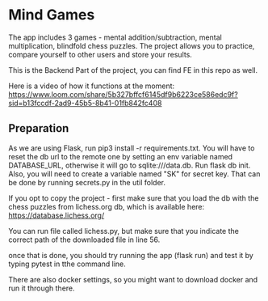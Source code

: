# Mind Games

The app includes 3 games - mental addition/subtraction, mental multiplication, blindfold chess puzzles.
The project allows you to practice, compare yourself to other users and store your results.

This is the Backend Part of the project, you can find FE in this repo as well.

Here is a video of how it functions at the moment: https://www.loom.com/share/5b327bffcf6145df9b6223ce586edc9f?sid=b13fccdf-2ad9-45b5-8b41-01fb842fc408

## Preparation

As we are using Flask, run pip3 install -r requirements.txt.
You will have to reset the db url to the remote one by setting an env variable named DATABASE_URL, otherwise it will go to sqlite:///data.db.
Run flask db init.
Also, you will need to create a variable named "SK" for secret key. That can be done by running secrets.py in the util folder.

If you opt to copy the project - first make sure that you load the db with the chess puzzles from lichess.org db, which is available here: https://database.lichess.org/

You can run file called lichess.py, but make sure that you indicate the correct path of the downloaded file in line 56.

once that is done, you should try running the app (flask run) and test it by typing pytest in tthe command line.

There are also docker settings, so you might want to download docker and run it through there.
